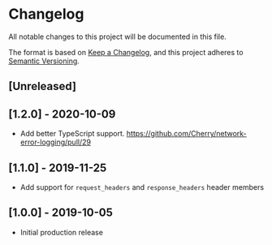 # Changelog
All notable changes to this project will be documented in this file.

The format is based on [Keep a Changelog](https://keepachangelog.com/en/1.0.0/),
and this project adheres to [Semantic Versioning](https://semver.org/spec/v2.0.0.html).

## [Unreleased]

## [1.2.0] - 2020-10-09
- Add better TypeScript support. https://github.com/Cherry/network-error-logging/pull/29

## [1.1.0] - 2019-11-25
- Add support for `request_headers` and `response_headers` header members

## [1.0.0] - 2019-10-05
- Initial production release